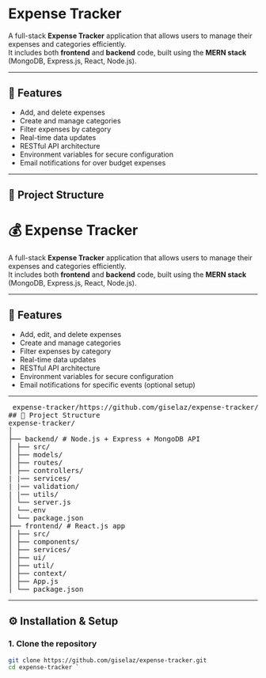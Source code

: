 # Expense Tracker

A full-stack **Expense Tracker** application that allows users to manage their expenses and categories efficiently.  
It includes both **frontend** and **backend** code, built using the **MERN stack** (MongoDB, Express.js, React, Node.js).

---

## 🚀 Features

- Add, and delete expenses  
- Create and manage categories  
- Filter expenses by category  
- Real-time data updates  
- RESTful API architecture  
- Environment variables for secure configuration  
- Email notifications for over budget expenses

---

## 🧩 Project Structure

# 💰 Expense Tracker

A full-stack **Expense Tracker** application that allows users to manage their expenses and categories efficiently.  
It includes both **frontend** and **backend** code, built using the **MERN stack** (MongoDB, Express.js, React, Node.js).

---

## 🚀 Features

- Add, edit, and delete expenses  
- Create and manage categories  
- Filter expenses by category  
- Real-time data updates  
- RESTful API architecture  
- Environment variables for secure configuration  
- Email notifications for specific events (optional setup)

---
<pre> expense-tracker/https://github.com/giselaz/expense-tracker/tree/master
## 🧩 Project Structure
expense-tracker/
│
├── backend/ # Node.js + Express + MongoDB API
│ ├── src/
│ ├── models/
│ ├── routes/
│ ├── controllers/
| |── services/
| |── validation/
| |── utils/
│ └── server.js
│ └──.env
│ └── package.json
├── frontend/ # React.js app
│ ├── src/
│ ├── components/
│ ├── services/
│ ├── ui/
│ ├── util/
│ ├── context/
│ ├── App.js
│ └── package.json </pre>


---

## ⚙️ Installation & Setup

### 1. Clone the repository

```bash
git clone https://github.com/giselaz/expense-tracker.git
cd expense-tracker `

